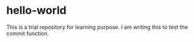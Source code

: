 # hello-world

This is a trial repository for learning purpose.
I am writing this to test the commit function.

